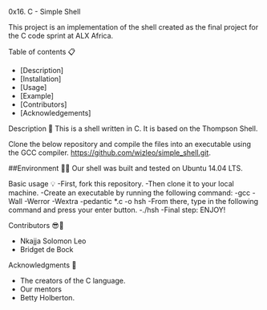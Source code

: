 0x16. C - Simple Shell

This project is an implementation of the shell created as the final project for the C code sprint at ALX Africa.

Table of contents 📋
- [Description]
- [Installation]
- [Usage]
- [Example]
- [Contributors]
- [Acknowledgements]

Description 📧
This is a shell written in C. It is based on the Thompson Shell.

Clone the below repository and compile the files into an executable using the GCC compiler.
https://github.com/wizleo/simple_shell.git.

##Environment 🌲🌲
Our shell was built and tested on Ubuntu 14.04 LTS.

Basic usage 💡
-First, fork this repository.
-Then clone it to your local machine.
-Create an executable by running the following command:
-gcc -Wall -Werror -Wextra -pedantic *.c -o hsh
-From there, type in the following command and press your enter button.
-./hsh
-Final step: ENJOY!

Contributors 😎💪
- Nkajja Solomon Leo
- Bridget de Bock

Acknowledgments 🙏
- The creators of the C language.
- Our mentors
- Betty Holberton.
